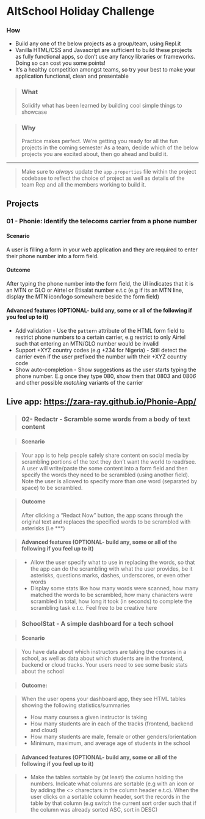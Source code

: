 # AltSchool Holiday Challenge




### How
*   Build any one of the below projects as a group/team, using Repl.it 
*   Vanilla HTML/CSS and Javascript are sufficient to build these projects as fully functional apps, so don’t use any fancy libraries or frameworks. Doing so can cost you some points!
*   It’s a healthy competition amongst teams, so try your best to make your application functional, clean and presentable


> ### What
> Solidify what has been learned by building cool simple things to showcase

> ### Why
> Practice makes perfect. We’re getting you ready for all the fun projects in the coming semester
> As a team, decide which of the below projects you are excited about, then go ahead and build it. 
---
> Make sure to *always* update the `app.properties` file within the project codebase to reflect the choice of project as well as details of the team Rep and all the members working to build it. 

## Projects
### 01 - Phonie: Identify the telecoms carrier from a phone number 

#### Scenario

A user is filling a form in your web application and they are required to enter their phone number into a form field.

#### Outcome

After typing the phone number into the form field, the UI indicates that it is an MTN or GLO or Airtel or Etisalat number e.t.c (e.g if its an MTN line, display the MTN icon/logo somewhere beside the form field)

#### Advanced features (OPTIONAL- build any, some or all of the following if you feel up to it) 

* Add validation - Use the `pattern` attribute of the HTML form field to restrict phone numbers to a certain carrier, e.g restrict to only Airtel such that entering an MTN/GLO number would be invalid
* Support +XYZ country codes (e.g +234 for Nigeria) - Still detect the carrier even if the user prefixed the number with their +XYZ country code
* Show auto-completion - Show suggestions as the user starts typing the phone number. E.g once they type 080, show them that 080*3* and 080*6* and other possible *matching* variants of the carrier

## Live app: https://zara-ray.github.io/Phonie-App/
> ### 02- Redactr - Scramble some words from a body of text content

> #### Scenario

> Your app is to help people safely share content on social media by scrambling portions of the text they don’t want the world to read/see. A user will write/paste the some content into a form field and then specify the words they need to be scrambled (using another field). Note the user is allowed to specify more than one word (separated by space) to be scrambled.

> #### Outcome
> After clicking a “Redact Now” button, the app scans through the original text and replaces the specified words to be scrambled with asterisks (i.e ***)

> #### Advanced features (OPTIONAL- build any, some or all of the following if you feel up to it) 

> * Allow the user specify what to use in replacing the words, so that the app can do the scrambling with what the user provides, be it asterisks, questions marks, dashes, underscores, or even other words
> * Display some stats like how many words were scanned, how many matched the words to be scrambled, how many characters were scrambled in total, how long it took (in seconds) to complete the scrambling task e.t.c. Feel free to be creative here

> ### SchoolStat - A simple dashboard for a tech school

> #### Scenario

> You have data about which instructors are taking the courses in a school, as well as data about which students are in the frontend, backend or cloud tracks. Your users need to see some basic stats about the school

> #### Outcome: 

> When the user opens your dashboard app, they see HTML tables showing the following statistics/summaries
> * How many courses a given instructor is taking
> * How many students are in each of the tracks (frontend, backend and cloud)
> * How many students are male, female or other genders/orientation
> * Minimum, maximum, and average age of students in the school

> #### Advanced features (OPTIONAL- build any, some or all of the following if you feel up to it) 

> * Make the tables sortable by (at least) the column holding the numbers. Indicate what columns are sortable (e.g with an icon or by adding the <> charectars in the column header e.t.c). When the user clicks on a sortable column header, sort the records in the table by that column (e.g switch the current sort order such that if the column was already sorted ASC, sort in DESC)

